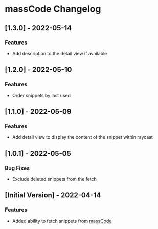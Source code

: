 # massCode Changelog

## [1.3.0] - 2022-05-14

### Features

- Add description to the detail view if available

## [1.2.0] - 2022-05-10

### Features

- Order snippets by last used

## [1.1.0] - 2022-05-09

### Features

- Add detail view to display the content of the snippet within raycast

## [1.0.1] - 2022-05-05

### Bug Fixes

- Exclude deleted snippets from the fetch

## [Initial Version] - 2022-04-14

### Features

- Added ability to fetch snippets from [massCode](https://github.com/massCodeIO/massCode)
